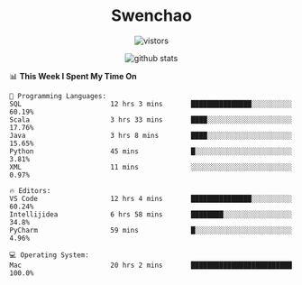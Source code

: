 <h1 align="center">Swenchao</h3>

<p align="center">
  <img src="https://visitor-badge.glitch.me/badge?page_id=Swenchao" alt="vistors" />
</p>

<p align="center">
  <img src="https://github-readme-stats.vercel.app/api?username=Swenchao&count_private=true&show_icons=true&theme=vue-dark&hide_title=true" alt="github stats" />
</p>

<!--START_SECTION:waka-->
📊 **This Week I Spent My Time On** 

```text
💬 Programming Languages: 
SQL                      12 hrs 3 mins       ███████████████░░░░░░░░░░   60.19% 
Scala                    3 hrs 33 mins       ████░░░░░░░░░░░░░░░░░░░░░   17.76% 
Java                     3 hrs 8 mins        ████░░░░░░░░░░░░░░░░░░░░░   15.65% 
Python                   45 mins             █░░░░░░░░░░░░░░░░░░░░░░░░   3.81% 
XML                      11 mins             ░░░░░░░░░░░░░░░░░░░░░░░░░   0.97%

🔥 Editors: 
VS Code                  12 hrs 4 mins       ███████████████░░░░░░░░░░   60.24% 
Intellijidea             6 hrs 58 mins       ████████░░░░░░░░░░░░░░░░░   34.8% 
PyCharm                  59 mins             █░░░░░░░░░░░░░░░░░░░░░░░░   4.96%

💻 Operating System: 
Mac                      20 hrs 2 mins       █████████████████████████   100.0%

```


<!--END_SECTION:waka-->
